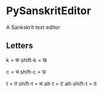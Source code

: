 # PySanskritEditor
A Sankskrit text editor

## Letters
k = क
shift-k = ख

c = च
shift-c = छ

t = त
shift-t = थ
alt-t = ट
alt-shift-t = ठ
